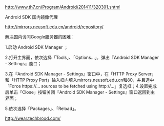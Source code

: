 http://www.th7.cn/Program/Android/201411/320301.shtml

Android SDK 国内镜像代理

http://mirrors.neusoft.edu.cn/android/repository/

解决国内访问Google服务器的困难：

1.启动 Android SDK Manager ；

2.打开主界面，依次选择「Tools」、「Options...」，弹出『Android SDK Manager - Settings』窗口；

3.在『Android SDK Manager - Settings』窗口中，在「HTTP Proxy Server」和「HTTP Proxy Port」输入框内填入mirrors.neusoft.edu.cn和80，并且选中「Force https://... sources to be fetched using http://...」复选框；4.设置完成后单击「Close」按钮关闭『Android SDK Manager - Settings』窗口返回到主界面；

5.依次选择「Packages」、「Reload」。

http://wear.techbrood.com/
